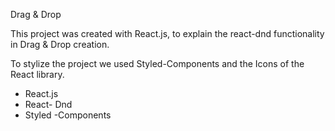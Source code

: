 Drag & Drop

This project was created with React.js, to explain the react-dnd functionality in Drag & Drop creation.

To stylize the project we used Styled-Components and the Icons of the React library.

- React.js
- React- Dnd
- Styled -Components

